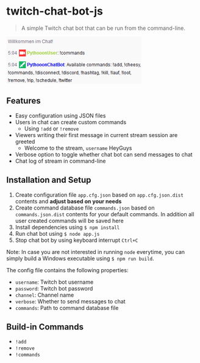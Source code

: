 # twitch-chat-bot-js

> A simple Twitch chat bot that can be run from the command-line.

![Chat Bot](./.media/TwitterPost.png)

## Features

- Easy configuration using JSON files
- Users in chat can create custom commands
  - Using `!add` or `!remove`
- Viewers writing their first message in current stream session are greeted
  - Welcome to the stream, `username` HeyGuys
- Verbose option to toggle whether chat bot can send messages to chat
- Chat log of stream in command-line

## Installation and Setup

1. Create configuration file `app.cfg.json` based on `app.cfg.json.dist` contents and **adjust based on your needs**
1. Create command database file `commands.json` based on `commands.json.dist` contents for your default commands. In addition all user created commands will be saved here
1. Install dependencies using `$ npm install`
1. Run chat bot using `$ node app.js`
1. Stop chat bot by using keyboard interrupt `Ctrl+C`

Note: In case you are not interested in running `node` everytime, you can simply build a Windows executable using `$ npm run build`.

The config file contains the following properties:

- `username`: Twitch bot username
- `password`: Twitch bot password
- `channel`: Channel name
- `verbose`: Whether to send messages to chat
- `commands`: Path to command database file

## Build-in Commands

- `!add`
- `!remove`
- `!commands`
